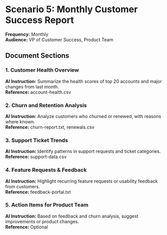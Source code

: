 # Scenario 5: Monthly Customer Success Report

**Frequency:** Monthly  
**Audience:** VP of Customer Success, Product Team

## Document Sections

### 1. Customer Health Overview
**AI Instruction:** Summarize the health scores of top 20 accounts and major changes from last month.  
**Reference:** account-health.csv

### 2. Churn and Retention Analysis
**AI Instruction:** Analyze customers who churned or renewed, with reasons where known.  
**Reference:** churn-report.txt, renewals.csv

### 3. Support Ticket Trends
**AI Instruction:** Identify patterns in support requests and ticket categories.  
**Reference:** support-data.csv

### 4. Feature Requests & Feedback
**AI Instruction:** Highlight recurring feature requests or usability feedback from customers.  
**Reference:** feedback-portal.txt

### 5. Action Items for Product Team
**AI Instruction:** Based on feedback and churn analysis, suggest improvements or product changes.  
**Reference:** Optional